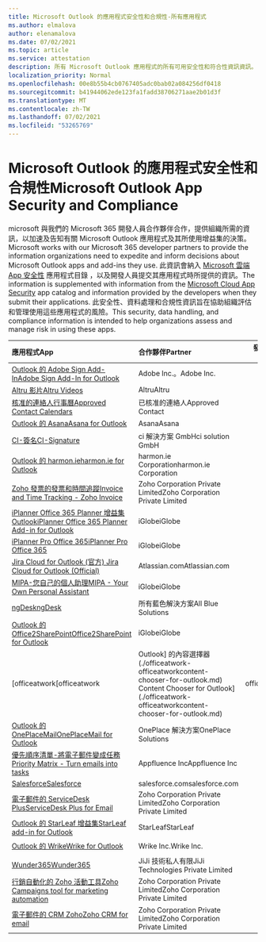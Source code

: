 ```yaml
---
title: Microsoft Outlook 的應用程式安全性和合規性-所有應用程式
ms.author: elmalova
author: elenamalova
ms.date: 07/02/2021
ms.topic: article
ms.service: attestation
description: 所有 Microsoft Outlook 應用程式的所有可用安全性和符合性資訊資訊。
localization_priority: Normal
ms.openlocfilehash: 00e8b55b4cb0767405adc0bab02a084256df0418
ms.sourcegitcommit: b41944062ede123fa1fadd38706271aae2b01d3f
ms.translationtype: MT
ms.contentlocale: zh-TW
ms.lasthandoff: 07/02/2021
ms.locfileid: "53265769"
---
```

# <a name="microsoft-outlook-app-security-and-compliance"></a><span data-ttu-id="f8e00-103">Microsoft Outlook 的應用程式安全性和合規性</span><span class="sxs-lookup"><span data-stu-id="f8e00-103">Microsoft Outlook App Security and Compliance</span></span>

<span data-ttu-id="f8e00-104">microsoft 與我們的 Microsoft 365 開發人員合作夥伴合作，提供組織所需的資訊，以加速及告知有關 Microsoft Outlook 應用程式及其所使用增益集的決策。</span><span class="sxs-lookup"><span data-stu-id="f8e00-104">Microsoft works with our Microsoft 365 developer partners to provide the information organizations need to expedite and inform decisions about Microsoft Outlook apps and add-ins they use.</span></span> <span data-ttu-id="f8e00-105">此資訊會納入 [Microsoft 雲端 App 安全性](https://www.microsoft.com/en-us/enterprise-mobility-security/cloud-app-security) 應用程式目錄 ，以及開發人員提交其應用程式時所提供的資訊。</span><span class="sxs-lookup"><span data-stu-id="f8e00-105">The information is supplemented with information from the [Microsoft Cloud App Security](https://www.microsoft.com/en-us/enterprise-mobility-security/cloud-app-security) app catalog and information provided by the developers when they submit their applications.</span></span> <span data-ttu-id="f8e00-106">此安全性、資料處理和合規性資訊旨在協助組織評估和管理使用這些應用程式的風險。</span><span class="sxs-lookup"><span data-stu-id="f8e00-106">This security, data handling, and compliance information is intended to help organizations assess and manage risk in using these apps.</span></span>

| <span data-ttu-id="f8e00-107">**應用程式**</span><span class="sxs-lookup"><span data-stu-id="f8e00-107">**App**</span></span> | <span data-ttu-id="f8e00-108">**合作夥伴**</span><span class="sxs-lookup"><span data-stu-id="f8e00-108">**Partner**</span></span> | <span data-ttu-id="f8e00-109">**發行者證明**</span><span class="sxs-lookup"><span data-stu-id="f8e00-109">**Publisher Attested**</span></span> | <span data-ttu-id="f8e00-110">**認證**</span><span class="sxs-lookup"><span data-stu-id="f8e00-110">**Certified**</span></span> |
|:--------|:------------|:----------------------:|:-------------:|
| [<span data-ttu-id="f8e00-111">Outlook 的 Adobe Sign Add-In</span><span class="sxs-lookup"><span data-stu-id="f8e00-111">Adobe Sign Add-In for Outlook</span></span>](./adobe-inc-sign-add-in-for-outlook.md) | <span data-ttu-id="f8e00-112">Adobe Inc.。</span><span class="sxs-lookup"><span data-stu-id="f8e00-112">Adobe Inc.</span></span> | <span data-ttu-id="f8e00-113">**✓**</span><span class="sxs-lookup"><span data-stu-id="f8e00-113">**✓**</span></span> | <img alt="Certified application badge" src="../media/certified-badge.png" height="25" width="25" /> |
| [<span data-ttu-id="f8e00-114">Altru 影片</span><span class="sxs-lookup"><span data-stu-id="f8e00-114">Altru Videos</span></span>](./altru-videos.md) | <span data-ttu-id="f8e00-115">Altru</span><span class="sxs-lookup"><span data-stu-id="f8e00-115">Altru</span></span> | <span data-ttu-id="f8e00-116">**✓**</span><span class="sxs-lookup"><span data-stu-id="f8e00-116">**✓**</span></span> |  |
| [<span data-ttu-id="f8e00-117">核准的連絡人行事曆</span><span class="sxs-lookup"><span data-stu-id="f8e00-117">Approved Contact Calendars</span></span>](./approved-contact-calendars.md) | <span data-ttu-id="f8e00-118">已核准的連絡人</span><span class="sxs-lookup"><span data-stu-id="f8e00-118">Approved Contact</span></span> | <span data-ttu-id="f8e00-119">**✓**</span><span class="sxs-lookup"><span data-stu-id="f8e00-119">**✓**</span></span> |  |
| [<span data-ttu-id="f8e00-120">Outlook 的 Asana</span><span class="sxs-lookup"><span data-stu-id="f8e00-120">Asana for Outlook</span></span>](./asana-for-outlook.md) | <span data-ttu-id="f8e00-121">Asana</span><span class="sxs-lookup"><span data-stu-id="f8e00-121">Asana</span></span> | <span data-ttu-id="f8e00-122">**✓**</span><span class="sxs-lookup"><span data-stu-id="f8e00-122">**✓**</span></span> |  |
| [<span data-ttu-id="f8e00-123">CI-簽名</span><span class="sxs-lookup"><span data-stu-id="f8e00-123">CI-Signature</span></span>](./ci-solution-gmbh-signature.md) | <span data-ttu-id="f8e00-124">ci 解決方案 GmbH</span><span class="sxs-lookup"><span data-stu-id="f8e00-124">ci solution GmbH</span></span> | <span data-ttu-id="f8e00-125">**✓**</span><span class="sxs-lookup"><span data-stu-id="f8e00-125">**✓**</span></span> |  |
| [<span data-ttu-id="f8e00-126">Outlook 的 harmon.ie</span><span class="sxs-lookup"><span data-stu-id="f8e00-126">harmon.ie for Outlook</span></span>](./harmonie-corporation-for-outlook.md) | <span data-ttu-id="f8e00-127">harmon.ie Corporation</span><span class="sxs-lookup"><span data-stu-id="f8e00-127">harmon.ie Corporation</span></span> | <span data-ttu-id="f8e00-128">**✓**</span><span class="sxs-lookup"><span data-stu-id="f8e00-128">**✓**</span></span> |  |
| [<span data-ttu-id="f8e00-129">Zoho 發票的發票和時間追蹤</span><span class="sxs-lookup"><span data-stu-id="f8e00-129">Invoice and Time Tracking - Zoho Invoice</span></span>](./zoho-corporation-private-limited-invoice-and-time-tracking.md) | <span data-ttu-id="f8e00-130">Zoho Corporation Private Limited</span><span class="sxs-lookup"><span data-stu-id="f8e00-130">Zoho Corporation Private Limited</span></span> | <span data-ttu-id="f8e00-131">**✓**</span><span class="sxs-lookup"><span data-stu-id="f8e00-131">**✓**</span></span> |  |
| [<span data-ttu-id="f8e00-132">iPlanner Office 365 Planner 增益集 Outlook</span><span class="sxs-lookup"><span data-stu-id="f8e00-132">iPlanner Office 365 Planner Add-in for Outlook</span></span>](./iglobe-iplanner-office-365-planner-add-in-for-outlook.md) | <span data-ttu-id="f8e00-133">iGlobe</span><span class="sxs-lookup"><span data-stu-id="f8e00-133">iGlobe</span></span> | <span data-ttu-id="f8e00-134">**✓**</span><span class="sxs-lookup"><span data-stu-id="f8e00-134">**✓**</span></span> | <img alt="Certified application badge" src="../media/certified-badge.png" height="25" width="25" /> |
| [<span data-ttu-id="f8e00-135">iPlanner Pro Office 365</span><span class="sxs-lookup"><span data-stu-id="f8e00-135">iPlanner Pro Office 365</span></span>](./iglobe-iplanner-pro-office-365.md) | <span data-ttu-id="f8e00-136">iGlobe</span><span class="sxs-lookup"><span data-stu-id="f8e00-136">iGlobe</span></span> | <span data-ttu-id="f8e00-137">**✓**</span><span class="sxs-lookup"><span data-stu-id="f8e00-137">**✓**</span></span> | <img alt="Certified application badge" src="../media/certified-badge.png" height="25" width="25" /> |
| [<span data-ttu-id="f8e00-138">Jira Cloud for Outlook (官方) </span><span class="sxs-lookup"><span data-stu-id="f8e00-138">Jira Cloud for Outlook (Official)</span></span>](./atlassiancom-jira-cloud-for-outlook-official.md) | <span data-ttu-id="f8e00-139">Atlassian.com</span><span class="sxs-lookup"><span data-stu-id="f8e00-139">Atlassian.com</span></span> | <span data-ttu-id="f8e00-140">**✓**</span><span class="sxs-lookup"><span data-stu-id="f8e00-140">**✓**</span></span> |  |
| [<span data-ttu-id="f8e00-141">MIPA-您自己的個人助理</span><span class="sxs-lookup"><span data-stu-id="f8e00-141">MIPA - Your Own Personal Assistant</span></span>](./iglobe-mipa-your-own-personal-assistant.md) | <span data-ttu-id="f8e00-142">iGlobe</span><span class="sxs-lookup"><span data-stu-id="f8e00-142">iGlobe</span></span> | <span data-ttu-id="f8e00-143">**✓**</span><span class="sxs-lookup"><span data-stu-id="f8e00-143">**✓**</span></span> | <img alt="Certified application badge" src="../media/certified-badge.png" height="25" width="25" /> |
| [<span data-ttu-id="f8e00-144">ngDesk</span><span class="sxs-lookup"><span data-stu-id="f8e00-144">ngDesk</span></span>](./all-blue-solutions-ngdesk.md) | <span data-ttu-id="f8e00-145">所有藍色解決方案</span><span class="sxs-lookup"><span data-stu-id="f8e00-145">All Blue Solutions</span></span> | <span data-ttu-id="f8e00-146">**✓**</span><span class="sxs-lookup"><span data-stu-id="f8e00-146">**✓**</span></span> |  |
| [<span data-ttu-id="f8e00-147">Outlook 的 Office2SharePoint</span><span class="sxs-lookup"><span data-stu-id="f8e00-147">Office2SharePoint for Outlook</span></span>](./iglobe-office2sharepoint-for-outlook.md) | <span data-ttu-id="f8e00-148">iGlobe</span><span class="sxs-lookup"><span data-stu-id="f8e00-148">iGlobe</span></span> | <span data-ttu-id="f8e00-149">**✓**</span><span class="sxs-lookup"><span data-stu-id="f8e00-149">**✓**</span></span> | <img alt="Certified application badge" src="../media/certified-badge.png" height="25" width="25" /> |
| <span data-ttu-id="f8e00-150">[officeatwork</span><span class="sxs-lookup"><span data-stu-id="f8e00-150">[officeatwork</span></span> | <span data-ttu-id="f8e00-151">Outlook] 的內容選擇器 (./officeatwork-officeatworkcontent-chooser-for-outlook.md) </span><span class="sxs-lookup"><span data-stu-id="f8e00-151">Content Chooser for Outlook](./officeatwork-officeatworkcontent-chooser-for-outlook.md)</span></span> | <span data-ttu-id="f8e00-152">officeatwork</span><span class="sxs-lookup"><span data-stu-id="f8e00-152">officeatwork</span></span> | <span data-ttu-id="f8e00-153">**✓**</span><span class="sxs-lookup"><span data-stu-id="f8e00-153">**✓**</span></span> | <img alt="Certified application badge" src="../media/certified-badge.png" height="25" width="25" /> |
| [<span data-ttu-id="f8e00-154">Outlook 的 OnePlaceMail</span><span class="sxs-lookup"><span data-stu-id="f8e00-154">OnePlaceMail for Outlook</span></span>](./oneplace-solutions-oneplacemail-for-outlook.md) | <span data-ttu-id="f8e00-155">OnePlace 解決方案</span><span class="sxs-lookup"><span data-stu-id="f8e00-155">OnePlace Solutions</span></span> | <span data-ttu-id="f8e00-156">**✓**</span><span class="sxs-lookup"><span data-stu-id="f8e00-156">**✓**</span></span> |  |
| [<span data-ttu-id="f8e00-157">優先順序清單-將電子郵件變成任務</span><span class="sxs-lookup"><span data-stu-id="f8e00-157">Priority Matrix - Turn emails into tasks</span></span>](./appfluence-inc-priority-matrix-turn-emails-into-tasks.md) | <span data-ttu-id="f8e00-158">Appfluence Inc</span><span class="sxs-lookup"><span data-stu-id="f8e00-158">Appfluence Inc</span></span> | <span data-ttu-id="f8e00-159">**✓**</span><span class="sxs-lookup"><span data-stu-id="f8e00-159">**✓**</span></span> | <img alt="Certified application badge" src="../media/certified-badge.png" height="25" width="25" /> |
| [<span data-ttu-id="f8e00-160">Salesforce</span><span class="sxs-lookup"><span data-stu-id="f8e00-160">Salesforce</span></span>](./salesforcecom-salesforce.md) | <span data-ttu-id="f8e00-161">salesforce.com</span><span class="sxs-lookup"><span data-stu-id="f8e00-161">salesforce.com</span></span> | <span data-ttu-id="f8e00-162">**✓**</span><span class="sxs-lookup"><span data-stu-id="f8e00-162">**✓**</span></span> |  |
| [<span data-ttu-id="f8e00-163">電子郵件的 ServiceDesk Plus</span><span class="sxs-lookup"><span data-stu-id="f8e00-163">ServiceDesk Plus for Email</span></span>](./zoho-corporation-private-limited-servicedesk-plus-for-email.md) | <span data-ttu-id="f8e00-164">Zoho Corporation Private Limited</span><span class="sxs-lookup"><span data-stu-id="f8e00-164">Zoho Corporation Private Limited</span></span> | <span data-ttu-id="f8e00-165">**✓**</span><span class="sxs-lookup"><span data-stu-id="f8e00-165">**✓**</span></span> |  |
| [<span data-ttu-id="f8e00-166">Outlook 的 StarLeaf 增益集</span><span class="sxs-lookup"><span data-stu-id="f8e00-166">StarLeaf add-in for Outlook</span></span>](./starleaf-add-in-for-outlook.md) | <span data-ttu-id="f8e00-167">StarLeaf</span><span class="sxs-lookup"><span data-stu-id="f8e00-167">StarLeaf</span></span> | <span data-ttu-id="f8e00-168">**✓**</span><span class="sxs-lookup"><span data-stu-id="f8e00-168">**✓**</span></span> |  |
| [<span data-ttu-id="f8e00-169">Outlook 的 Wrike</span><span class="sxs-lookup"><span data-stu-id="f8e00-169">Wrike for Outlook</span></span>](./wrike-inc-for-outlook.md) | <span data-ttu-id="f8e00-170">Wrike Inc.</span><span class="sxs-lookup"><span data-stu-id="f8e00-170">Wrike Inc.</span></span> | <span data-ttu-id="f8e00-171">**✓**</span><span class="sxs-lookup"><span data-stu-id="f8e00-171">**✓**</span></span> | <img alt="Certified application badge" src="../media/certified-badge.png" height="25" width="25" /> |
| [<span data-ttu-id="f8e00-172">Wunder365</span><span class="sxs-lookup"><span data-stu-id="f8e00-172">Wunder365</span></span>](./jiji-technologies-private-limited-wunder365.md) | <span data-ttu-id="f8e00-173">JiJi 技術私人有限</span><span class="sxs-lookup"><span data-stu-id="f8e00-173">JiJi Technologies Private Limited</span></span> | <span data-ttu-id="f8e00-174">**✓**</span><span class="sxs-lookup"><span data-stu-id="f8e00-174">**✓**</span></span> |  |
| [<span data-ttu-id="f8e00-175">行銷自動化的 Zoho 活動工具</span><span class="sxs-lookup"><span data-stu-id="f8e00-175">Zoho Campaigns tool for marketing automation</span></span>](./zoho-corporation-private-limited-campaigns-tool-for-marketing-automation.md) | <span data-ttu-id="f8e00-176">Zoho Corporation Private Limited</span><span class="sxs-lookup"><span data-stu-id="f8e00-176">Zoho Corporation Private Limited</span></span> | <span data-ttu-id="f8e00-177">**✓**</span><span class="sxs-lookup"><span data-stu-id="f8e00-177">**✓**</span></span> |  |
| [<span data-ttu-id="f8e00-178">電子郵件的 CRM Zoho</span><span class="sxs-lookup"><span data-stu-id="f8e00-178">Zoho CRM for email</span></span>](./zoho-corporation-private-limited-crm-for-email.md) | <span data-ttu-id="f8e00-179">Zoho Corporation Private Limited</span><span class="sxs-lookup"><span data-stu-id="f8e00-179">Zoho Corporation Private Limited</span></span> | <span data-ttu-id="f8e00-180">**✓**</span><span class="sxs-lookup"><span data-stu-id="f8e00-180">**✓**</span></span> |  |
